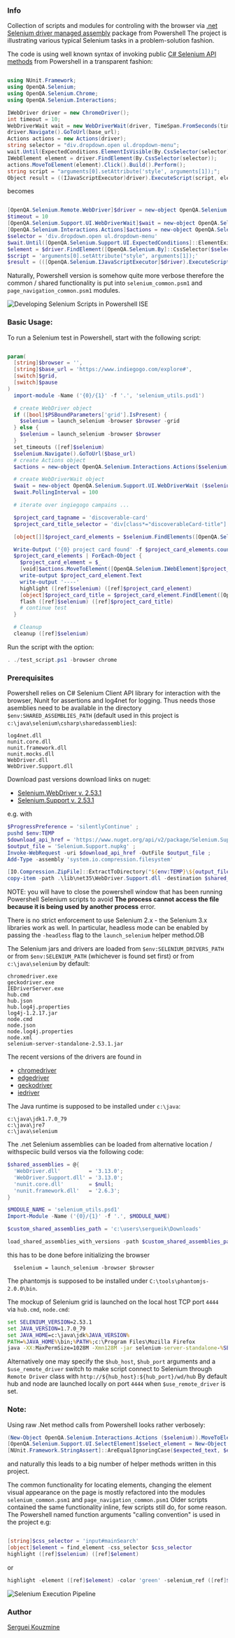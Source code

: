 ### Info

Collection of scripts and modules for controling with the browser via
[.net Selenium driver managed assembly](https://www.nuget.org/packages/Selenium.WebDriver)
package from Powershell
The project is illustrating various typical Selenium tasks in a problem-solution fashion.

The code is using well known syntax of invoking public
[C# Selenium API methods](https://seleniumhq.github.io/selenium/docs/api/dotnet/)
from Powershell in a transparent fashion:
```c#

using NUnit.Framework;
using OpenQA.Selenium;
using OpenQA.Selenium.Chrome;
using OpenQA.Selenium.Interactions;

IWebDriver driver = new ChromeDriver();
int timeout = 10;
WebDriverWait wait = new WebDriverWait(driver, TimeSpan.FromSeconds(timeout);
driver.Navigate().GoToUrl(base_url);
Actions actions = new Actions(driver);
string selector = "div.dropdown.open ul.dropdown-menu";
wait.Until(ExpectedConditions.ElementIsVisible(By.CssSelector(selector)));
IWebElement element = driver.FindElement(By.CssSelector(selector));
actions.MoveToElement(element).Click().Build().Perform();
string script = "arguments[0].setAttribute('style', arguments[1]);";
Object result = ((IJavaScriptExecutor)driver).ExecuteScript(script, element);
```
becomes
```powershell

[OpenQA.Selenium.Remote.WebDriver]$driver = new-object OpenQA.Selenium.Chrome.ChromeDriver
$timeout = 10
[OpenQA.Selenium.Support.UI.WebDriverWait]$wait = new-object OpenQA.Selenium.Support.UI.WebDriverWait ($driver,[System.TimeSpan]::FromSeconds($timeout))
[OpenQA.Selenium.Interactions.Actions]$actions = new-object OpenQA.Selenium.Interactions.Actions ($driver)
$selector = 'div.dropdown.open ul.dropdown-menu'
$wait.Until([OpenQA.Selenium.Support.UI.ExpectedConditions]::ElementExists([OpenQA.Selenium.By]::CssSelector($selector)))
$element = $driver.FindElement([OpenQA.Selenium.By]::CssSelector($selector))
$script = 'arguments[0].setAttribute("style", arguments[1]);'
$result = (([OpenQA.Selenium.IJavaScriptExecutor]$driver).ExecuteScript($script,$element, ('color: {0}; border: 4px solid {0};' -f $color ))).ToString()
```
Naturally, Powershell version is somehow quite more verbose therefore the common / shared functionality is put into `selenium_common.psm1` and `page_navigation_common.psm1` modules.

![Developing Selenium Scripts in Powershell ISE](https://raw.githubusercontent.com/sergueik/powershell_selenium/master/screenshots/55a.png)

### Basic Usage:

To run a Selenium test in Powershell, start with the following script:
```powershell

param(
  [string]$browser = '',
  [string]$base_url = 'https://www.indiegogo.com/explore#',
  [switch]$grid,
  [switch]$pause
)
  import-module -Name ('{0}/{1}' -f '.', 'selenium_utils.psd1')

  # create WebDriver object
  if ([bool]$PSBoundParameters['grid'].IsPresent) {
    $selenium = launch_selenium -browser $browser -grid
  } else {
    $selenium = launch_selenium -browser $browser
  }
  set_timeouts ([ref]$selenium)
  $selenium.Navigate().GoToUrl($base_url)
  # create Actions object
  $actions = new-object OpenQA.Selenium.Interactions.Actions($selenium)

  # create WebDriverWait object
  $wait = new-object OpenQA.Selenium.Support.UI.WebDriverWait ($selenium,[System.TimeSpan]::FromSeconds(1))
  $wait.PollingInterval = 100

  # iterate over ingiegogo campains ...

  $project_card_tagname = 'discoverable-card'
  $project_card_title_selector = 'div[class*="discoverableCard-title"]'

  [object[]]$project_card_elements = $selenium.FindElements([OpenQA.Selenium.By]::TagName($project_card_tagname))

  Write-Output ('{0} project card found' -f $project_card_elements.count)
  $project_card_elements | ForEach-Object {
    $project_card_element = $_
    [void]$actions.MoveToElement([OpenQA.Selenium.IWebElement]$project_card_element).Build().Perform()
    write-output $project_card_element.Text
    write-output '----'
    highlight ([ref]$selenium) ([ref]$project_card_element)
    [object]$project_card_title = $project_card_element.FindElement([OpenQA.Selenium.By]::CssSelector($project_card_title_selector))
    flash ([ref]$selenium) ([ref]$project_card_title)
    # continue test
  }

  # Cleanup
  cleanup ([ref]$selenium)
```
Run the script with the option:
```powershell
. ./test_script.ps1 -browser chrome
```

### Prerequisites
Powershell relies on C# Selenium Client API library for interaction with the browser, Nunit for assertions and log4net for logging.
Thus needs those asemblies need to be available in the directory `$env:SHARED_ASSEMBLIES_PATH`
(default used in this project is `c:\java\selenium\csharp\sharedassemblies`):
```
log4net.dll
nunit.core.dll
nunit.framework.dll
nunit.mocks.dll
WebDriver.dll
WebDriver.Support.dll
```

Download past versions download links on nuget:
  * [Selenium.WebDriver v. 2.53.1](https://www.nuget.org/packages/Selenium.WebDriver/2.53.1)
  * [Selenium.Support v. 2.53.1](https://www.nuget.org/packages/Selenium.Support/2.53.1)

e.g. with
```powershell
$ProgressPreference = 'silentlyContinue' ;
pushd $env:TEMP
$download_api_href = 'https://www.nuget.org/api/v2/package/Selenium.Support/2.53.1' ;
$output_file = 'Selenium.Support.nupkg' ;
Invoke-WebRequest -uri $download_api_href -OutFile $output_file ;
Add-Type -assembly 'system.io.compression.filesystem'

[IO.Compression.ZipFile]::ExtractToDirectory("${env:TEMP}\${output_file}", $env:TEMP)
copy-item -path .\lib\net35\WebDriver.Support.dll -destination $shared_assemblies_path
```
NOTE: you will have to close the powershell window that has been running Powershell Selenium scripts to avoid __The process cannot access the file because it is being used by another process__ error.

There is no strict enforcement to use Selenium 2.x - the Selenium 3.x libraries work as well. In particular, headless mode can be enabled by passing the `-headless` flag to the `launch_selenium` helper method.OB

The Selenium jars and drivers are loaded from `$env:SELENIUM_DRIVERS_PATH` or from `$env:SELENIUM_PATH` (whichever is found set first) or from `c:\java\selenium` by default:
```
chromedriver.exe
geckodriver.exe
IEDriverServer.exe
hub.cmd
hub.json
hub.log4j.properties
log4j-1.2.17.jar
node.cmd
node.json
node.log4j.properties
node.xml
selenium-server-standalone-2.53.1.jar
```
The recent versions of the drivers are found in

  * [chromedriver](https://chromedriver.storage.gooeapis.com/)
  * [edgedriver](https://developer.microsoft.com/en-us/microsoft-edge/tools/webdriver/)
  * [geckodriver](https://api.github.com/repos/mozilla/geckodriver/releases)
  * [iedriver](https://selenium-release.storage.googleapis.com/)

The Java runtime is supposed to be installed under `c:\java`:
```
c:\java\jdk1.7.0_79
c:\java\jre7
c:\java\selenium
```

The .net Selenium assemblies can be loaded from alternative location / withspeciic build versos via the following code:

```powershell
$shared_assemblies = @{
  'WebDriver.dll'         = '3.13.0';
  'WebDriver.Support.dll' = '3.13.0';
  'nunit.core.dll'        = $null;
  'nunit.framework.dll'   = '2.6.3';
}

$MODULE_NAME = 'selenium_utils.psd1'
Import-Module -Name ('{0}/{1}' -f '.', $MODULE_NAME)

$custom_shared_assemblies_path = 'c:\users\sergueik\Downloads'

load_shared_assemblies_with_versions -path $custom_shared_assemblies_path -shared_assemblies $shared_assemblies


```
this has to be done before initializing the browser
```poweshell
  $selenium = launch_selenium -browser $browser
```

The phantomjs is supposed to be installed under `C:\tools\phantomjs-2.0.0\bin`.

The mockup of Selenium grid is launched on the local host TCP port `4444` via `hub.cmd`, `node.cmd`:	
```cmd
set SELENIUM_VERSION=2.53.1
set JAVA_VERSION=1.7.0_79
set JAVA_HOME=c:\java\jdk%JAVA_VERSION%
PATH=%JAVA_HOME%\bin;%PATH%;c:\Program Files\Mozilla Firefox
java -XX:MaxPermSize=1028M -Xmn128M -jar selenium-server-standalone-%SELENIUM_VERSION%.jar -port %HTTP_PORT% -role hub
```

Alternatively one may specify the `$hub_host`, `$hub_port` arguments and a `$use_remote_driver` switch
to make script connect to Selenium through `Remote Driver` class with `http://${hub_host}:${hub_port}/wd/hub`
By default hub and node are launched locally on port `4444` when `$use_remote_driver` is set.

### Note:

Using raw .Net method calls from Powershell looks rather verbosely:
```powershell
(New-Object OpenQA.Selenium.Interactions.Actions ($selenium)).MoveToElement([OpenQA.Selenium.IWebElement]$element).Click().Build().Perform()
[OpenQA.Selenium.Support.UI.SelectElement]$select_element = New-Object OpenQA.Selenium.Support.UI.SelectElement ($selenium.FindElement([OpenQA.Selenium.By]::CssSelector($css_selector)))
[NUnit.Framework.StringAssert]::AreEqualIgnoringCase($expected_text, $element.Text)

```
and naturally this leads to a big number of helper methods written in this project.

The common functionality for locating elements, changing the element visual appearance on the page
is mostly refactored into the modules `selenium_common.psm1` and `page_navigation_common.psm1`
Older scripts contained the same functionality inline, few scripts still do, for some reason.
The Powershell named function arguments "calling convention" is used in the project e.g:

```powershell

[string]$css_selector = 'input#mainSearch'
[object]$element = find_element -css_selector $css_selector
highlight ([ref]$selenium) ([ref]$element)
```
or
```powershell
highlight -element ([ref]$element) -color 'green' -selenium_ref ([ref]$selenium)

```

![Selenium Execution Pipeline](https://raw.githubusercontent.com/sergueik/powershell_selenium/master/screenshots/selenium_execution_pipeline.png)

### Author
[Serguei Kouzmine](kouzmine_serguei@yahoo.com)
